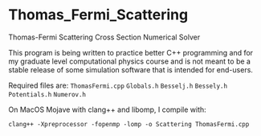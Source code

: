 # Thomas_Fermi_Scattering
Thomas-Fermi Scattering Cross Section Numerical Solver

This program is being written to practice better C++ programming and for my graduate
level computational physics course and is not meant to be a stable release of some
simulation software that is intended for end-users.

Required files are:
`ThomasFermi.cpp`
`Globals.h`
`Besselj.h`
`Bessely.h`
`Potentials.h`
`Numerov.h`

On MacOS Mojave with clang++ and libomp, I compile with:

`clang++ -Xpreprocessor -fopenmp -lomp -o Scattering ThomasFermi.cpp`
